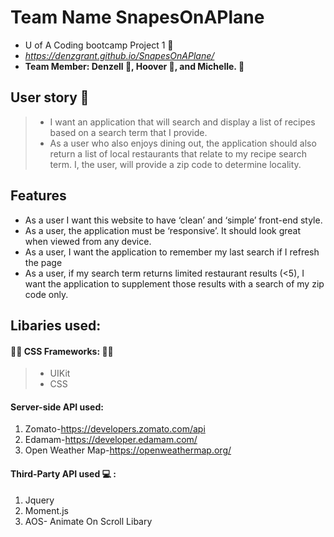 # Team Name SnapesOnAPlane
- U of A Coding bootcamp Project 1 :metal:
- *https://denzgrant.github.io/SnapesOnAPlane/*
- **Team Member: Denzell :see_no_evil:, Hoover :hear_no_evil:, and Michelle. :speak_no_evil:**

## User story :speech_balloon:
> - I want an application that will search and display a list of recipes based on a search term that I provide.
> - As a user who also enjoys dining out, the application should also return a list of local restaurants that relate to my recipe search term. I, the user, will provide a zip code to determine locality.

## Features
- As a user I want this website to have ‘clean’ and ‘simple’ front-end style.
- As a user, the application must be ‘responsive’.  It should look great when viewed from any device.
- As a user, I want the application to remember my last search if I refresh the page
- As a user, if my search term returns limited restaurant results (<5), I want the application to supplement those results with a search of my zip code only.


## Libaries used:
#### :man_artist: CSS Frameworks: :woman_artist:
>
> - UIKit
> - CSS
>
#### Server-side API used:
1. Zomato-https://developers.zomato.com/api
2. Edamam-https://developer.edamam.com/
3. Open Weather Map-https://openweathermap.org/

#### Third-Party API used :computer: : 
1. Jquery
2. Moment.js
3. AOS- Animate On Scroll Libary




